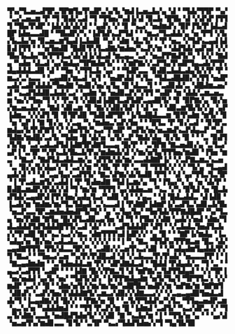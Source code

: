 ▜▚▞▜▃▅▃▟▜▛▃▜▛▇▜▄▜▚▟▛▃▚▞▙▝▆▟▐▃▅▃▙▞▄▝▟▝▝▜▟▞▜▜▛▝▚▞▝▃▞▃▅▃▆▝▛▝▜▝▉▟▞▃▟▝▜▝▜▜▅▞▚▟▐▞▟▝▉▃▙▝█▜▙▝▟▝▞▟▚▛▐▜▜▜▝▜▙▞▛▟▛▝▐▟▞▟▞▟▞▟▝▝▄▟▚▝▞▝▊▝▚▃▞▝▅▟▆▟▚▝▉▛▐▜▞▛▐▟▃▟█▛▐▟▅▃▃▟█▝▝▜▙▟▛▞▚▝▐▟▜▟▚▃▛▜▟▝▝▝▆▃▞▜▃▟▟▞▄▝▅▝▛▜▝▞▙▞▙▃▙▞▅▝▉▃▅▃▆▜▄▟▐▃▙▟▊▝▚▞▝▟▆▝▟▃▜▞▝▝▛▝▅▃▝▞▜▟▚▃▄▟▐▟▊▟▐▜▜▝▝▝▅▜▅▟▉▝█▟▊▜▚▜▃▟▇▞▆▟▅▞▚▃▛▞▆▝▝▟▟▜▟▞▄▟▚▟▝▞▞▜▙▞▙▃▙▞▜▞▛▜▜▃▞▟▞▟▐▞▟▃▟▝▆▃▄▃▝▃▞▝▅▃▛▛▇▟▜▞▚▝▐▞▞▝▇▟▄▝▚▟▅▝▟▃▟▝▄▞▆▟▄▞▜▛▇▟▅▜▞▝▝▞▆▛▇▞▞▃▛▜▄▜▚▟▛▜▄▃▟▞▛▜▚▟▄▟▟▟▃▟▉▝▟▝▝▜▅▝▞▜▜▃▙▝▄▞▝▝▜▟▛▃▃▝▊▟▉▃▙▟▃▟▄▜▞▞▛▝▛▝▆▃▞▃▚▃▃▝▝▃▄▟▉▞▆▃▟▝▄▜▝▝▅▟▛▟▟▝▚▜▃▝▜▟▃▟█▟▉▞▚▜▜▝▅▟▛▃▟▞▃▟▛▟▟▟▞▜▅▟▇▝▅▟▊▞▅▞▄▜▄▝█▝▟▃▃▜▝▝▃▟▊▟▞▃▝▟█▟▆▃▅▞▟▝▚▃▟▜▟▟▉▃▙▟▞▃▞▝▄▟▆▝▅▝▅▟▉▃▛▞▚▜▜▝▚▟▛▝▆▝▟▟▞▃▆▃▅▃▆▝▅▞▞▜▅▞▜▝▞▝▛▃▜▝▞▟▉▟▐▟█▜▃▟▜▟▛▃▄▟▉▜▞▝▊▝▉▛▇▞▄▝▉▞▅▞▆▃▅▃▙▞▃▝▇▟▝▟▊▃▆▝▊▝▇▞▞▟▉▞▙▛▐▝▟▝▃▝▝▟▉▃▆▜▙▜▞▞▄▝▄▛▐▟▆▃▝▞▞▟▜▝▉▝▊▜▛▟▉▝▜▟▊▟▛▜▛▝▐▞▙▟█▟▃▃▆▝▉▜▚▟▆▝▆▜▞▝▊▝▅▝▄▛▐▝▇▝▊▞▄▝▞▃▄▝▚▝▆▟▅▃▚▟▚▜▅▝▝▝█▜▃▝▛▝▊▞▃▟▝▝▊▜▛▃▆▟▄▞▙▜▚▛▇▜▝▞▝▟▅▜▜▞▚▃▞▜▚▟▛▝▚▟▜▞▅▞▅▃▆▟▚▃▛▟▄▃▛▝▚▟▜▟▇▞▆▟█▞▃▞▙▝▜▟▅▝█▝▟▞▅▝▄▜▞▃▛▝▇▟▞▟▄▝▊▞▙▝▉▝▝▝▃▝▉▟▜▞▙▜▄▝▃▞▃▟▃▟▜▟▐▟▇▜▛▟▇▜▃▃▄▝█▞▛▝▝▃▜▛▇▝▇▃▅▟▊▞▄▝▃▜▃▞▄▛▐▝▃▜▛▝▚▜▚▃▙▜▙▃▙▜▚▞▆▟▆▟▞▟▝▞▆▞▅▜▄▜▜▜▅▞▆▟▉▝▐▜▅▝▆▃▝▝▇▃▞▝▇▟▜▟▃▟▟▃▆▞▄▝▟▜▜▞▟▞▆▞▃▃▟▟▇▛▐▞▝▞▃▛▇▃▆▃▚▃▅▝▃▝▉▞▄▜▞▟▄▞▞▜▝▃▞▞▆▝▚▜▙▝▛▝▛▝▃▝▜▝▜▜▜▞▞▝▞▝▜▞▄▝▜▃▄▟▄▟▞▟▝▝▝▟▝▃▄▜▄▞▃▟▜▜▞▝▇▃▚▛▇▞▟▞▙▟▉▝▛▜▝▝▟▝▄▞▜▜▃▜▃▜▛▝▐▝▛▃▟▃▆▜▞▃▟▟▐▝▛▝▊▟▅▟▇▝▜▟▐▃▆▞▄▝▜▝▐▜▄▞▚▝▄▝▅▝▟▞▛▝▉▟█▃▆▟▛▞▛▟▞▞▟▝▜▝▆▞▆▝▜▜▜▝▄▞▟▟▅▃▅▝▚▃▝▞▚▝▉▜▟▝▅▝█▃▙▟▜▟▞▃▄▟▛▟▐▜▚▜▅▞▄▟▄▜▃▞▚▟▉▝▟▝▝▞▄▃▝▝▟▝█▟▃▟▟▃▝▟▐▟▉▝▐▃▟▞▆▝▆▟▆▞▆▞▜▃▜▟▄▟▝▃▚▃▃▟▐▝▛▟▇▛▐▟▆▛▐▞▃▟▜▃▚▟▊▃▙▜▙▝▅▃▛▃▃▜▛▃▆▟▅▟▅▟▛▜▞▜▞▝▄▝▃▜▄▞▙▞▝▜▅▜▟▞▛▛▇▟█▟▛▝▚▞▜▃▄▝▅▞▛▟▇▝▇▜▄▝█▞▟▜▃▟▉▃▄▜▅▝▟▝▜▝▐▜▙▞▞▟▇▝▄▟▞▞▅▟▝▟▆▞▜▟▃▟▟▟▜▟▜▟▟▟█▜▜▞▃▟▝▟▞▝▝▝▃▟▜▟▟▟▛▝▟▜▝▝▞▃▙▟▃▜▅▟▜▃▙▞▞▜▚▟█▝▉▞▚▃▚▃▞▞▆▃▝▟▆▜▜▜▚▟▐▟▛▞▞▝▄▝█▝▝▝▇▛▐▞▆▟▄▝▐▃▚▟▄▞▅▝▉▞▅▞▃▟▃▟▃▝▞▝▞▞▞▞▝▝▐▝▚▝▇▃▝▜▜▟▚▞▛▛▇▃▅▝█▃▝▟▞▃▄▟▇▜▜▜▃▜▜▞▟▃▃▜▛▞▚▝▃▟▉▞▞▃▅▜▚▃▞▟▊▝▝▞▚▟▄▟▆▜▄▟▟▞▛▞▜▝▇▃▞▝▝▜▅▃▞▃▅▝▚▞▛▞▛▟█▃▟▝▟▝▞▃▙▃▃▜▚▜▚▟▞▝▅▃▃▃▛▛▐▝▐▝▇▃▄▟▆▟▆▝▝▃▜▟▅▟▟▃▆▝▛▞▝▟▛▟▇▟▃▟▝▝█▟▟▝▛▟▄▟▞▃▝▜▝▃▝▝▄▃▞▃▟▜▜▝▃▟▛▝▝▝▐▟▇▝█▞▞▛▇▃▜▝▟▝▆▛▇▞▃▜▟▜▜▟▄▟▝▝▞▞▜▛▐▝▅▞▅▟▟▝▄▞▙▝▅▞▝▜▟▜▞▟▚▝▐▞▛▛▇▟▄▟▆▝▅▜▞▜▄▜▝▜▛▜▜▃▚▝▞▞▆▟▛▝▃▞▞▝█▝▝▟▆▞▅▜▞▞▆▞▆▞▆▞▚▟█▜▙▞▅▟▛▞▆▝▅▛▇▞▆▝▇▛▇▜▝▟▉▟▚▝▃▟▚▜▅▞▛▟▟▟▇▜▞▃▆▃▞▟▉▞▞▟▇▃▃▞▞▝▞▃▄▃▄▟▉▜▅▟▃▟▟▞▜▝▐▃▄▟▇▞▟▝█▞▞▝▝▛▇▞▅▝█▝▝▃▜▞▛▜▟▟▚▞▚▜▃▝▜▜▄▃▅▟▛▃▆▝▄▃▚▞▅▝▚▟▟▟▆▟▝▝▝▜▜▝▛▃▛▞▆▝█▝▐▟▆▟▝▃▟▜▞▝▚▃▞▟▛▃▝▞▝▜▃▜▞▟▇▞▃▃▙▝▅▟█▟▜▟▅▜▞▝▞▟▊▝▇▝▚▃▙▞▆▝▐▝▝▜▜▞▅▝▄▝▝▝▄▞▟▝▅▃▅▜▚▞▆▟▊▃▃▝▊▜▞▝▃▜▛▝▚▃▞▜▟▟▜▟▅▞▞▜▝▜▄▜▙▜▉
